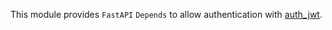 This module provides `FastAPI` `Depends` to allow authentication with
[auth_jwt](https://github.com/OCA/server-auth/tree/17.0/auth_jwt).
